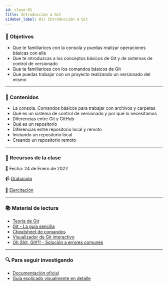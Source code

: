 ```yaml
---
id: clase-01
title: Introducción a Git
sidebar_label: 01) Introducción a Git
---
```


### 🏁 Objetivos

- Que te familiarices con la consola y puedas realizar operaciones básicas con ella
- Que te introduzcas a los conceptos básicos de Git y de sistemas de control de versionado
- Que te familiarices con los comandos básicos de Git
- Que puedas trabajar con un proyecto realizando un versionado del mismo

---

### 📝 Contenidos

- La consola. Comandos básicos para trabajar con archivos y carpetas
- Qué es un sistema de control de versionado y por qué lo necesitamos
- Diferencias entre Git y GitHub
- Qué es un repositorio
- Diferencias entre repositorio local y remoto
- Iniciando un repositorio local
- Creando un repositorio remoto

---

### 🚀 Recursos de la clase

📆 Fecha: 24 de Enero de 2022

📹 [Grabación](https://us02web.zoom.us/rec/share/GIT8m3es77sU6kFo-GuoImr9kK7bc2t1ZtgjEj1YD4f7zCOD9Np9jPB5OmB3KOrl.M5JOLSLGzpo0P_au?startTime=1643061768000)

💪 [Ejercitación](https://github.com/Ada-IT/ejercicios-frontend/blob/master/modulo-1/ejercicios/03-introduccion-a-git.md)

---

### 📚 Material de lectura

- [Teoría de Git](https://frontend.adaitw.org/docs/git-unix/git)
- [Git - La guía sencilla](https://rogerdudler.github.io/git-guide/index.es.html)
- [Cheatsheet de comandos](https://github.github.com/training-kit/downloads/es_ES/github-git-cheat-sheet/)
- [Visualizador de Git interactivo](http://git-school.github.io/visualizing-git/)
- [Oh Shit, Git!?! - Solución a errores comunes](https://ohshitgit.com/es)

---

### 🔍 Para seguir investigando

- [Documentación oficial](https://git-scm.com/book/es/v2)
- [Guía explicado visualmente en detalle](https://marklodato.github.io/visual-git-guide/index-en.html)
